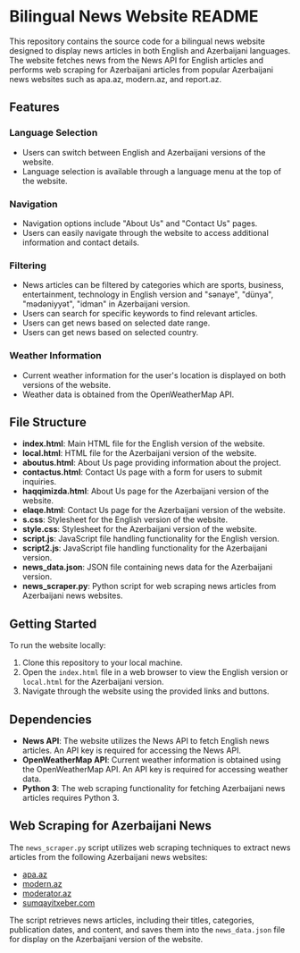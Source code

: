 # Bilingual News Website README

This repository contains the source code for a bilingual news website designed to display news articles in both English and Azerbaijani languages. The website fetches news from the News API for English articles and performs web scraping for Azerbaijani articles from popular Azerbaijani news websites such as apa.az, modern.az, and report.az.

## Features

### Language Selection
- Users can switch between English and Azerbaijani versions of the website.
- Language selection is available through a language menu at the top of the website.

### Navigation
- Navigation options include "About Us" and "Contact Us" pages.
- Users can easily navigate through the website to access additional information and contact details.

### Filtering
- News articles can be filtered by categories which are sports, business, entertainment, technology in English version and "sənaye", "dünya", "mədəniyyət", "idman" in Azerbaijani version. 
- Users can search for specific keywords to find relevant articles.
- Users can get news based on selected date range.
- Users can get news based on selected country.

### Weather Information
- Current weather information for the user's location is displayed on both versions of the website.
- Weather data is obtained from the OpenWeatherMap API.

## File Structure

- **index.html**: Main HTML file for the English version of the website.
- **local.html**: HTML file for the Azerbaijani version of the website.
- **aboutus.html**: About Us page providing information about the project.
- **contactus.html**: Contact Us page with a form for users to submit inquiries.
- **haqqimizda.html**: About Us page for the Azerbaijani version of the website.
- **elaqe.html**: Contact Us page for the Azerbaijani version of the website.
- **s.css**: Stylesheet for the English version of the website.
- **style.css**: Stylesheet for the Azerbaijani version of the website.
- **script.js**: JavaScript file handling functionality for the English version.
- **script2.js**: JavaScript file handling functionality for the Azerbaijani version.
- **news_data.json**: JSON file containing news data for the Azerbaijani version.
- **news_scraper.py**: Python script for web scraping news articles from Azerbaijani news websites.

## Getting Started

To run the website locally:

1. Clone this repository to your local machine.
2. Open the `index.html` file in a web browser to view the English version or `local.html` for the Azerbaijani version.
3. Navigate through the website using the provided links and buttons.

## Dependencies

- **News API**: The website utilizes the News API to fetch English news articles. An API key is required for accessing the News API.
- **OpenWeatherMap API**: Current weather information is obtained using the OpenWeatherMap API. An API key is required for accessing weather data.
- **Python 3**: The web scraping functionality for fetching Azerbaijani news articles requires Python 3.

## Web Scraping for Azerbaijani News

The `news_scraper.py` script utilizes web scraping techniques to extract news articles from the following Azerbaijani news websites:
- [apa.az](https://apa.az)
- [modern.az](https://modern.az)
- [moderator.az](https://moderator.az)
- [sumqayitxeber.com](https://sumqayitxeber.com)

The script retrieves news articles, including their titles, categories, publication dates, and content, and saves them into the `news_data.json` file for display on the Azerbaijani version of the website.
